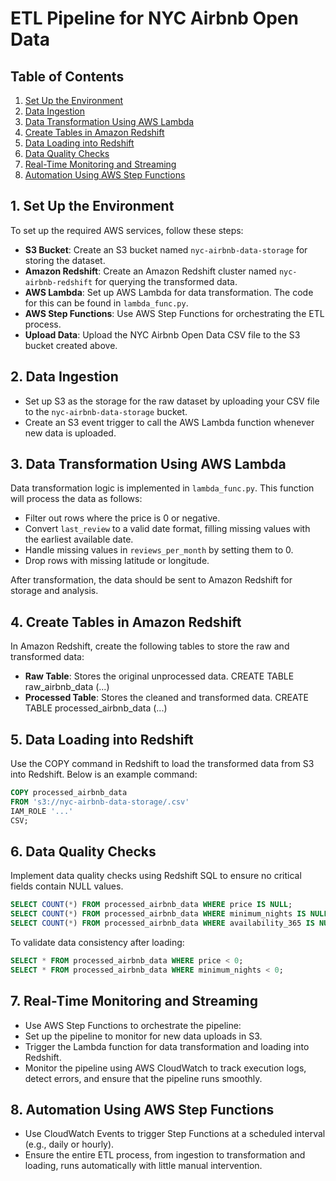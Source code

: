 # ETL Pipeline for NYC Airbnb Open Data

## Table of Contents

1. [Set Up the Environment](#set-up-the-environment)
2. [Data Ingestion](#data-ingestion)
3. [Data Transformation Using AWS Lambda](#data-transformation-using-aws-lambda)
4. [Create Tables in Amazon Redshift](#create-tables-in-amazon-redshift)
5. [Data Loading into Redshift](#data-loading-into-redshift)
6. [Data Quality Checks](#data-quality-checks)
7. [Real-Time Monitoring and Streaming](#real-time-monitoring-and-streaming)
8. [Automation Using AWS Step Functions](#automation-using-aws-step-functions)

## 1. Set Up the Environment

To set up the required AWS services, follow these steps:

- **S3 Bucket**: Create an S3 bucket named `nyc-airbnb-data-storage` for storing the dataset.
- **Amazon Redshift**: Create an Amazon Redshift cluster named `nyc-airbnb-redshift` for querying the transformed data.
- **AWS Lambda**: Set up AWS Lambda for data transformation. The code for this can be found in `lambda_func.py`.
- **AWS Step Functions**: Use AWS Step Functions for orchestrating the ETL process.
- **Upload Data**: Upload the NYC Airbnb Open Data CSV file to the S3 bucket created above.

## 2. Data Ingestion

- Set up S3 as the storage for the raw dataset by uploading your CSV file to the `nyc-airbnb-data-storage` bucket.
- Create an S3 event trigger to call the AWS Lambda function whenever new data is uploaded.

## 3. Data Transformation Using AWS Lambda

Data transformation logic is implemented in `lambda_func.py`. This function will process the data as follows:
- Filter out rows where the price is 0 or negative.
- Convert `last_review` to a valid date format, filling missing values with the earliest available date.
- Handle missing values in `reviews_per_month` by setting them to 0.
- Drop rows with missing latitude or longitude.

After transformation, the data should be sent to Amazon Redshift for storage and analysis.

## 4. Create Tables in Amazon Redshift

In Amazon Redshift, create the following tables to store the raw and transformed data:

- **Raw Table**: Stores the original unprocessed data. CREATE TABLE raw_airbnb_data (...)
- **Processed Table**: Stores the cleaned and transformed data. CREATE TABLE processed_airbnb_data (...)

## 5. Data Loading into Redshift
Use the COPY command in Redshift to load the transformed data from S3 into Redshift. Below is an example command:

```sql
COPY processed_airbnb_data
FROM 's3://nyc-airbnb-data-storage/.csv'
IAM_ROLE '...'
CSV;
```

## 6. Data Quality Checks
Implement data quality checks using Redshift SQL to ensure no critical fields contain NULL values.

```sql
SELECT COUNT(*) FROM processed_airbnb_data WHERE price IS NULL;
SELECT COUNT(*) FROM processed_airbnb_data WHERE minimum_nights IS NULL;
SELECT COUNT(*) FROM processed_airbnb_data WHERE availability_365 IS NULL;
```
To validate data consistency after loading:
```sql
SELECT * FROM processed_airbnb_data WHERE price < 0;
SELECT * FROM processed_airbnb_data WHERE minimum_nights < 0;
```

## 7. Real-Time Monitoring and Streaming
- Use AWS Step Functions to orchestrate the pipeline:
- Set up the pipeline to monitor for new data uploads in S3.
- Trigger the Lambda function for data transformation and loading into Redshift.
- Monitor the pipeline using AWS CloudWatch to track execution logs, detect errors, and ensure that the pipeline runs smoothly.

## 8. Automation Using AWS Step Functions
- Use CloudWatch Events to trigger Step Functions at a scheduled interval (e.g., daily or hourly).
- Ensure the entire ETL process, from ingestion to transformation and loading, runs automatically with little manual intervention.